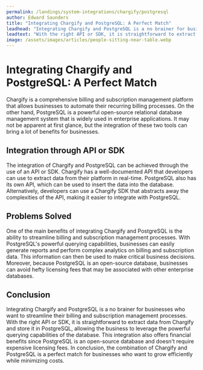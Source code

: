 ```yaml
---
permalink: /landings/system-integrations/chargify/postgresql
author: Edward Saunders
title: "Integrating Chargify and PostgreSQL: A Perfect Match"
leadhead: "Integrating Chargify and PostgreSQL is a no brainer for businesses who want to streamline their billing and subscription management processes"
leadtext: "With the right API or SDK, it is straightforward to extract data from Chargify and store it in PostgreSQL, allowing the business to leverage the powerful querying capabilities of the database. This integration also offers financial benefits since PostgreSQL is an open-source database and doesn't require expensive licensing fees. In conclusion, the combination of Chargify and PostgreSQL is a perfect match for businesses who want to grow efficiently while minimizing costs."
image: /assets/images/articles/people-sitting-near-table.webp
---
```

<div class="arttext">	<h1>Integrating Chargify and PostgreSQL: A Perfect Match</h1>
	<p>Chargify is a comprehensive billing and subscription management platform that allows businesses to automate their recurring billing processes. On the other hand, PostgreSQL is a powerful open-source relational database management system that is widely used in enterprise applications. It may not be apparent at first glance, but the integration of these two tools can bring a lot of benefits for businesses.</p>
	<h2>Integration through API or SDK</h2>
	<p>The integration of Chargify and PostgreSQL can be achieved through the use of an API or SDK. Chargify has a well-documented API that developers can use to extract data from their platform in real-time. PostgreSQL also has its own API, which can be used to insert the data into the database. Alternatively, developers can use a Chargify SDK that abstracts away the complexities of the API, making it easier to integrate with PostgreSQL.</p>
	<h2>Problems Solved</h2>
	<p>One of the main benefits of integrating Chargify and PostgreSQL is the ability to streamline billing and subscription management processes. With PostgreSQL's powerful querying capabilities, businesses can easily generate reports and perform complex analytics on billing and subscription data. This information can then be used to make critical business decisions. Moreover, because PostgreSQL is an open-source database, businesses can avoid hefty licensing fees that may be associated with other enterprise databases.</p>
	<h2>Conclusion</h2>
	<p>Integrating Chargify and PostgreSQL is a no brainer for businesses who want to streamline their billing and subscription management processes. With the right API or SDK, it is straightforward to extract data from Chargify and store it in PostgreSQL, allowing the business to leverage the powerful querying capabilities of the database. This integration also offers financial benefits since PostgreSQL is an open-source database and doesn't require expensive licensing fees. In conclusion, the combination of Chargify and PostgreSQL is a perfect match for businesses who want to grow efficiently while minimizing costs.</p>
</div>